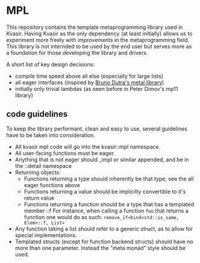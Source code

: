 # MPL
This repository contains the template metaprogramming library used in Kvasir. Having Kvasir as the only dependency (at least initially) allows us to experiment more freely with improvements in the metaprogramming field. This library is not internded to be used by the end user but serves more as a foundation for those developing the library and drivers.

A short list of key design decisions: 
- compile time speed above all else (especially for large lists)
- all eager interfaces (inspired by [Bruno Dutra's metal library](https://github.com/brunocodutra/metal))
- initially only trivial lambdas (as seen before in Peter Dimov's mp11 library)


## code guidelines
To keep the library performant, clean and easy to use, several guidelines have to be taken into 
consideration.

- All kvasir mpl code will go into the kvasir::mpl namespace.
- All user-facing functions must be eager.
- Anything that is not eager should _impl or similar appended, and be in the ::detail namespace
- Returning objects:
  - Functions returning a type should inherently be that type, see the all eager functions above
  - Functions returning a value should be implicitly convertible to it's return value
  - Functions returning a function should be a type that has a templated member ::f
    For instance, when calling a function `foo` that returns a function one would do as such:
    `remove_if<bind<std::is_same, Elem>::f, List>`
- Any function taking a list should refer to a generic struct, as to allow for special 
  implementations.
- Templated structs (except for function backend structs) should have no more than one 
  parameter. Instead the "meta monad" style should be used.